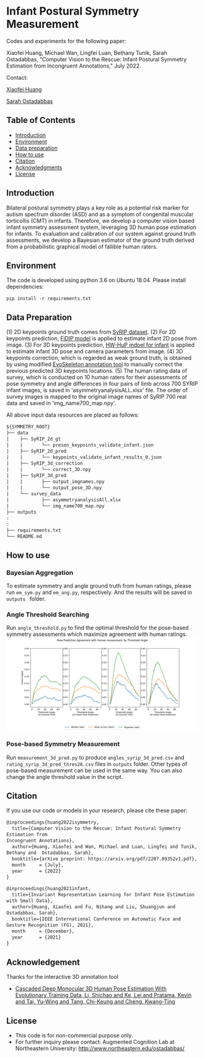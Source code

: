 # Infant Postural Symmetry Measurement

Codes and experiments for the following paper: 

Xiaofei Huang, Michael Wan, Lingfei Luan, Bethany Tunik, Sarah Ostadabbas, “Computer Vision to the Rescue: Infant Postural Symmetry Estimation from Incongruent Annotations," July 2022.

Contact: 

[Xiaofei Huang](xhuang@ece.neu.edu)

[Sarah Ostadabbas](ostadabbas@ece.neu.edu)

## Table of Contents
  * [Introduction](#introduction)
  * [Environment](#environment)
  * [Data preparation](#data-preparation)
  * [How to use](#how-to-use)
  * [Citation](#citation)
  * [Acknowledgments](#acknowledgments)
  * [License](#license)

## Introduction
Bilateral postural symmetry plays a key role as a potential risk marker for autism spectrum disorder (ASD) and as a symptom of congenital muscular torticollis (CMT) in infants. Therefore, we develop a computer vision based infant symmetry assessment system, leveraging 3D human pose estimation for infants.
To evaluation and calibration of our system against ground truth assessments, we develop a Bayesian estimator of the ground truth derived from a probabilistic graphical model of fallible human raters.

## Environment
The code is developed using python 3.6 on Ubuntu 18.04.
Please install dependencies:
   ```
   pip install -r requirements.txt
   ```

## Data Preparation
(1) 2D keypoints ground truth comes from [SyRIP dataset](https://coe.northeastern.edu/Research/AClab/SyRIP/). 
(2) For 2D keypoints prediction, [FiDIP model](https://arxiv.org/abs/2010.06100) is applied to estimate infant 2D pose from image. 
(3) For 3D keypoints prediction, [HW-HuP mdoel for infant](https://arxiv.org/abs/2105.10996) is applied to estimate infant 3D pose and camera parameters from image.
(4) 3D keypoints correction, which is regarded as weak ground truth, is obtained by using modified [EvoSkeleton annotation tool](https://github.com/Nicholasli1995/EvoSkeleton) to manually correct the previous predicted 3D keypoints locations.
(5) The human rating data of survey, which is conducted on 10 human raters for their assessments of pose symmetry and angle differences in four pairs of limb across 700 SYRIP infant images, is saved in 'asymmetryanalysisALL.xlsx' file. 
The order of survey images is mapped to the original image names of SyRIP 700 real data and saved in 'img_name700_map.npy'.

All above input data resources are placed as follows:
   ```
   ${SYMMETRY_ROOT}
   ├── data
   |    ├── SyRIP_2d_gt
   |    |       └── preson_keypoints_validate_infant.json
   |    ├── SyRIP_2d_pred
   |    |       └── keypoints_validate_infant_results_0.json
   |    ├── SyRIP_3d_correction
   |    |       └── correct_3D.npy
   |    ├── SyRIP_3d_pred
   |    |       ├── output_imgnames.npy
   |    |       └── output_pose_3D.npy
   |    └── survey_data
   |            ├── asymmetryanalysisAll.xlsx
   |            └── img_name700_map.npy
   ├── outputs
   :
   :
   ├── requirements.txt
   └── README.md
   
   ```

## How to use

### Bayesian Aggregation
To estimate symmetry and angle ground truth from human ratings, please run `em_sym.py` and `em_ang.py`, respectively. And the results will be saved in `outputs ` folder.

### Angle Threshold Searching
Run `angle_threshold.py` to find the optimal threshold for the pose-based symmetry assessments which maximize agreement with human ratings. 
![thres](images/thres.png)

### Pose-based Symmetry Measurement
Run `measurement_3d_pred.py` to produce `angles_syrip_3d_pred.csv` and `rating_syrip_3d_pred_thres28.csv` files in `outputs` folder. Other types of pose-based measurement can be used in the same way.
You can also change the angle threshold value in the script.

## Citation

If you use our code or models in your research, please cite these paper:

```
@inproceedings{huang2022isymmetry,
  title={Computer Vision to the Rescue: Infant Postural Symmetry Estimation from
Incongruent Annotations},
  author={Huang, Xiaofei and Wan, Michael and Luan, Lingfei and Tunik, Bethany and  Ostadabbas, Sarah},
  booktitle={arXive preprint: https://arxiv.org/pdf/2207.09352v1.pdf},
  month     = {July},
  year      = {2022}
}
```
```
@inproceedings{huang2021infant,
  title={Invariant Representation Learning for Infant Pose Estimation with Small Data},
  author={Huang, Xiaofei and Fu, Nihang and Liu, Shuangjun and Ostadabbas, Sarah},
  booktitle={IEEE International Conference on Automatic Face and Gesture Recognition (FG), 2021},
  month     = {December},
  year      = {2021}
}
```


## Acknowledgement
Thanks for the interactive 3D annotation tool
* [Cascaded Deep Monocular 3D Human Pose Estimation With Evolutionary Training Data, Li, Shichao and Ke, Lei and Pratama, Kevin and Tai, Yu-Wing and Tang, Chi-Keung and Cheng, Kwang-Ting](https://github.com/Nicholasli1995/EvoSkeleton)


## License 
* This code is for non-commercial purpose only. 
* For further inquiry please contact: Augmented Cognition Lab at Northeastern University: http://www.northeastern.edu/ostadabbas/ 




